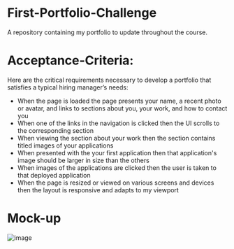# First-Portfolio-Challenge
A repository containing my portfolio to update throughout the course.

# Acceptance-Criteria:
Here are the critical requirements necessary to develop a portfolio that satisfies a typical hiring manager’s needs:
- When the page is loaded the page presents your name, a recent photo or avatar, and links to sections about you, your work, and how to contact you
- When one of the links in the navigation is clicked then the UI scrolls to the corresponding section
- When viewing the section about your work then the section contains titled images of your applications
- When presented with the your first application then that application's image should be larger in size than the others
- When images of the applications are clicked then the user is taken to that deployed application
- When the page is resized or viewed on various screens and devices then the layout is responsive and adapts to my viewport

# Mock-up
![image](https://github.com/TamsinLloyd99/First-Portfolio-Challenge/assets/152029548/bf3734ad-7d4e-47a4-b3eb-0e7c29646416)
